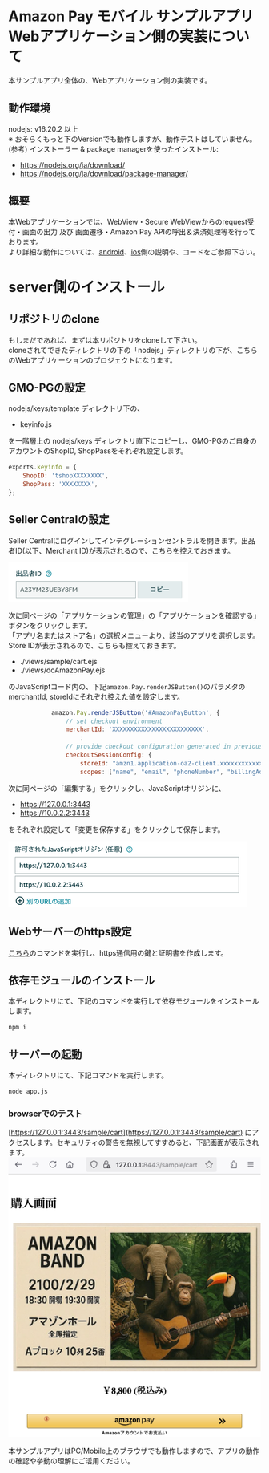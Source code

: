 # Amazon Pay モバイル サンプルアプリ Webアプリケーション側の実装について
本サンプルアプリ全体の、Webアプリケーション側の実装です。

## 動作環境
nodejs: v16.20.2 以上  
※ おそらくもっと下のVersionでも動作しますが、動作テストはしていません。  
(参考) インストーラー & package managerを使ったインストール:  
  - https://nodejs.org/ja/download/
  - https://nodejs.org/ja/download/package-manager/

## 概要
本Webアプリケーションでは、WebView・Secure WebViewからのrequest受付・画面の出力 及び 画面遷移・Amazon Pay APIの呼出＆決済処理等を行っております。  
より詳細な動作については、[android](../android/README.md)、[ios](../ios/README.md)側の説明や、コードをご参照下さい。

# server側のインストール

## リポジトリのclone
もしまだであれば、まずは本リポジトリをcloneして下さい。  
cloneされてできたディレクトリの下の「nodejs」ディレクトリの下が、こちらのWebアプリケーションのプロジェクトになります。  

## GMO-PGの設定

nodejs/keys/template ディレクトリ下の、
  - keyinfo.js  

を一階層上の nodejs/keys ディレクトリ直下にコピーし、GMO-PGのご自身のアカウントのShopID, ShopPassをそれぞれ設定します。  
```js
exports.keyinfo = {
    ShopID: 'tshopXXXXXXXX',
    ShopPass: 'XXXXXXXX',
};
```

## Seller Centralの設定

Seller Centralにログインしてインテグレーションセントラルを開きます。出品者ID(以下、Merchant ID)が表示されるので、こちらを控えておきます。  

![](docimg/2025-09-26-22-49-59.png)

次に同ページの「アプリケーションの管理」の「アプリケーションを確認する」ボタンをクリックします。  
「アプリ名またはストア名」の選択メニューより、該当のアプリを選択します。Store IDが表示されるので、こちらも控えておきます。  

- ./views/sample/cart.ejs
- ./views/doAmazonPay.ejs

のJavaScriptコード内の、下記```amazon.Pay.renderJSButton()```のパラメタのmerchantId, storeIdにそれぞれ控えた値を設定します。  

```js
            amazon.Pay.renderJSButton('#AmazonPayButton', {
                // set checkout environment
                merchantId: 'XXXXXXXXXXXXXXXXXXXXXXXXX',
                    :
                // provide checkout configuration generated in previous step
                checkoutSessionConfig: {
                    storeId: "amzn1.application-oa2-client.xxxxxxxxxxxxxxxxxxxxxxxxxxxxx",
                    scopes: ["name", "email", "phoneNumber", "billingAddress"],
```

次に同ページの「編集する」をクリックし、JavaScriptオリジンに、
- https://127.0.0.1:3443
- https://10.0.2.2:3443

をそれぞれ設定して「変更を保存する」をクリックして保存します。  

![](docimg/2025-09-26-22-56-22.png)


## Webサーバーのhttps設定
[こちら](./ssl/README.md)のコマンドを実行し、https通信用の鍵と証明書を作成します。

## 依存モジュールのインストール
本ディレクトリにて、下記のコマンドを実行して依存モジュールをインストールします。
```sh
npm i
```

## サーバーの起動
本ディレクトリにて、下記コマンドを実行します。
```sh
node app.js
```

### browserでのテスト
[https://127.0.0.1:3443/sample/cart](https://127.0.0.1:3443/sample/cart) にアクセスします。セキュリティの警告を無視してすすめると、下記画面が表示されます。
![](docimg/2025-09-26-23-01-37.png)

本サンプルアプリはPC/Mobile上のブラウザでも動作しますので、アプリの動作の確認や挙動の理解にご活用ください。
